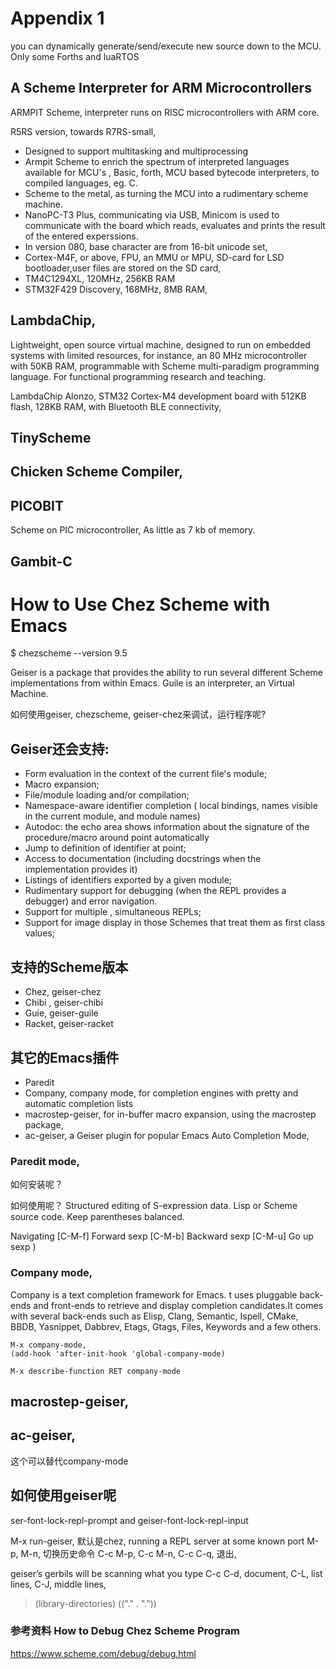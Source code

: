 # Appendix 1

you can dynamically generate/send/execute new source down to the MCU. Only some Forths and luaRTOS 


## A Scheme Interpreter for ARM Microcontrollers
ARMPIT Scheme, interpreter runs on RISC microcontrollers with ARM core.

R5RS version, towards R7RS-small, 

* Designed to support multitasking and multiprocessing
* Armpit Scheme to enrich the spectrum of interpreted languages available for MCU's , Basic, forth, MCU based bytecode interpreters, to compiled languages, eg. C.
* Scheme to the metal, as turning the MCU into a rudimentary scheme machine.
* NanoPC-T3 Plus, communicating via USB, Minicom is used to communicate with the board which reads, evaluates and prints the result of the entered experssions.
* In version 080, base character are from 16-bit unicode set, 
* Cortex-M4F, or above, FPU, an MMU or MPU, SD-card for LSD bootloader,user files are stored on the SD card,
* TM4C1294XL, 120MHz, 256KB RAM
* STM32F429 Discovery, 168MHz, 8MB RAM, 

## LambdaChip,
Lightweight, open source virtual machine, designed to run on embedded systems with limited resources, for instance, an 80 MHz microcontroller with 50KB RAM, programmable with Scheme multi-paradigm programming language. For functional programming research and teaching.

LambdaChip Alonzo, STM32 Cortex-M4 development board with 512KB flash, 128KB RAM, with Bluetooth BLE connectivity,


## TinyScheme


## Chicken Scheme Compiler,


## PICOBIT
Scheme on PIC microcontroller,
As little as 7 kb of memory.

## Gambit-C


# How to Use Chez Scheme with Emacs
$ chezscheme --version
9.5

Geiser is a package that provides the ability to run several different Scheme implementations from within Emacs.
Guile is an interpreter, an Virtual Machine.

如何使用geiser, chezscheme, geiser-chez来调试，运行程序呢?

## Geiser还会支持:
- Form evaluation in the context of the current file's module;
- Macro expansion;
- File/module loading and/or compilation;
- Namespace-aware identifier completion ( local bindings, names visible in the current module, and module names)
- Autodoc: the echo area shows information about the signature of the procedure/macro around point automatically
- Jump to definition of identifier at point;
- Access to documentation (including docstrings when the implementation provides it)
- Listings of identifiers exported by a given module;
- Rudimentary support for debugging (when the REPL provides a debugger) and error navigation.
- Support for multiple , simultaneous REPLs;
- Support for image display in those Schemes that treat them as first class values;


## 支持的Scheme版本
- Chez, geiser-chez
- Chibi , geiser-chibi
- Guie, geiser-guile
- Racket, geiser-racket

## 其它的Emacs插件
- Paredit
- Company, company mode, for completion engines with pretty and automatic completion lists
- macrostep-geiser, for in-buffer macro expansion, using the macrostep package,
- ac-geiser, a Geiser plugin for popular Emacs Auto Completion Mode,

### Paredit mode,
如何安装呢？

如何使用呢？
Structured editing of S-expression data. Lisp or Scheme source code.
Keep parentheses balanced. 

Navigating
[C-M-f]
Forward sexp
[C-M-b]
Backward sexp
[C-M-u]
Go up sexp
 )

### Company mode,
Company is a text completion framework for Emacs.
t uses pluggable back-ends and front-ends to retrieve and display completion candidates.It comes with several back-ends such as Elisp, Clang, Semantic, Ispell, CMake, BBDB, Yasnippet, Dabbrev, Etags, Gtags, Files, Keywords and a few others.

```
M-x company-mode,
(add-hook 'after-init-hook 'global-company-mode)

M-x describe-function RET company-mode
```

## macrostep-geiser,

## ac-geiser,
这个可以替代company-mode

## 如何使用geiser呢
ser-font-lock-repl-prompt and geiser-font-lock-repl-input

M-x run-geiser, 默认是chez,
running a REPL server at some known port
M-p, M-n, 切换历史命令
C-c M-p, C-c M-n,
C-c C-q, 退出,

geiser’s gerbils will be scanning what you type
C-c C-d, document,
C-L, list lines,
C-J, middle lines,

> (library-directories)
(("." . "."))

### 参考资料 How to Debug Chez Scheme Program
https://www.scheme.com/debug/debug.html






